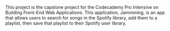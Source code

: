 This project is the capstone project for the Codecademy Pro Intensive on Building Front-End Web Applications. This application, Jammming, is an app that allows users to search for songs in the Spotify library, add them to a playlist, then save that playlist to their Spotify user library.
